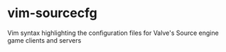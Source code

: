 vim-sourcecfg
=============

Vim syntax highlighting the configuration files for Valve's Source engine game clients and servers
